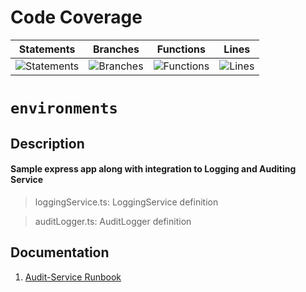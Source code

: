 # Code Coverage
| Statements                  | Branches                | Functions                 | Lines             |
| --------------------------- | ----------------------- | ------------------------- | ----------------- |
| ![Statements](https://img.shields.io/badge/statements-Unknown%25-brightgreen.svg?style=flat) | ![Branches](https://img.shields.io/badge/branches-Unknown%25-brightgreen.svg?style=flat) | ![Functions](https://img.shields.io/badge/functions-Unknown%25-brightgreen.svg?style=flat) | ![Lines](https://img.shields.io/badge/lines-Unknown%25-brightgreen.svg?style=flat) |
# `environments`

## Description

#### Sample express app along with integration to Logging and Auditing Service

> loggingService.ts: LoggingService definition

> auditLogger.ts: AuditLogger definition

## Documentation
1. [Audit-Service Runbook](https://quip-amazon.com/FCAkAAw4lKpr/Audit-Service-Setup-Runbook)
